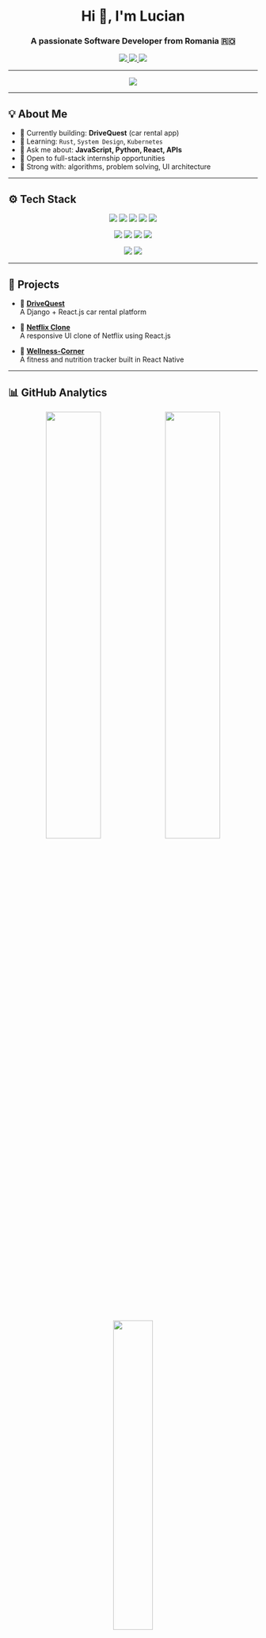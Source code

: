 <!-- PROFILE HEADER -->
<h1 align="center">Hi 👋, I'm Lucian </h1>
<h3 align="center">A passionate Software Developer from Romania 🇷🇴</h3>

<p align="center">
  <a href="mailto:covaliuclucian@gmail.com">
    <img src="https://img.shields.io/badge/Email-covaliuclucian@gmail.com-red?style=flat-square&logo=gmail" />
  </a>
  <a href="https://github.com/Lucian014">
    <img src="https://img.shields.io/badge/GitHub-Lucian014-181717?style=flat-square&logo=github" />
  </a>
  <a href="https://wa.me/40745703069">
    <img src="https://img.shields.io/badge/WhatsApp-Chat-25D366?style=flat-square&logo=whatsapp" />
  </a>
</p>

---

<!-- TYPING ANIMATION -->
<p align="center">
  <img src="https://readme-typing-svg.herokuapp.com/?lines=Software+Developer;Full+Stack+Enthusiast;React+Native+Fan;Always+Learning...&center=true&width=450&height=45&color=00F7FF&vCenter=true">
</p>

---

## 💡 About Me

- 🔭 Currently building: **DriveQuest** (car rental app)
- 🌱 Learning: `Rust`, `System Design`, `Kubernetes`
- 💬 Ask me about: **JavaScript, Python, React, APIs**
- 💼 Open to full-stack internship opportunities
- 🧠 Strong with: algorithms, problem solving, UI architecture

---

## ⚙️ Tech Stack

<!-- First row -->
<p align="center">
  <img src="https://img.shields.io/badge/Java-ED8B00?style=for-the-badge&logo=openjdk&logoColor=white" />
  <img src="https://img.shields.io/badge/Python-3776AB?style=for-the-badge&logo=python&logoColor=white" />
  <img src="https://img.shields.io/badge/C++-00599C?style=for-the-badge&logo=c%2b%2b&logoColor=white" />
  <img src="https://img.shields.io/badge/JavaScript-F7DF1E?style=for-the-badge&logo=javascript&logoColor=black" />
  <img src="https://img.shields.io/badge/TypeScript-3178C6?style=for-the-badge&logo=typescript&logoColor=white" />
</p>

<!-- Second row -->
<p align="center">
  <img src="https://img.shields.io/badge/React-61DAFB?style=for-the-badge&logo=react&logoColor=black" />
  <img src="https://img.shields.io/badge/React_Native-61DAFB?style=for-the-badge&logo=react&logoColor=black" />
  <img src="https://img.shields.io/badge/Django-092E20?style=for-the-badge&logo=django&logoColor=white" />
  <img src="https://img.shields.io/badge/Django%20REST%20Framework-black?style=for-the-badge&logo=django&logoColor=white" />
</p>

<!-- Third row -->
<p align="center">
  <img src="https://img.shields.io/badge/MySQL-00758F?style=for-the-badge&logo=mysql&logoColor=white" />
  <img src="https://img.shields.io/badge/PostgreSQL-336791?style=for-the-badge&logo=postgresql&logoColor=white" />
</p>

---

## 🚀 Projects

- 🔗 [**DriveQuest**](https://github.com/Lucian014/DriveQuest)  
  A Django + React.js car rental platform

- 🔗 [**Netflix Clone**](https://github.com/Lucian014/Netflix-Clone)  
  A responsive UI clone of Netflix using React.js

- 🔗 [**Wellness-Corner**](https://github.com/MOMOKILLER000/Wellness-Corner)  
  A fitness and nutrition tracker built in React Native

---

## 📊 GitHub Analytics

<p align="center">
  <img src="https://github-readme-stats.vercel.app/api?username=Lucian014&show_icons=true&theme=tokyonight&hide=issues" width="47%" />
  <img src="https://github-readme-streak-stats.herokuapp.com/?user=Lucian014&theme=tokyonight" width="47%" />
  <br />
  <img src="https://github-readme-stats.vercel.app/api/top-langs/?username=Lucian014&layout=compact&theme=tokyonight&hide_progress=true" width="40%" />
</p>

---

## 🧭 Connect with Me

- 🐙 GitHub: [Lucian014](https://github.com/Lucian014)
- 📧 Email: [covaliuclucian@gmail.com](mailto:covaliuclucian@gmail.com)
- 📱 WhatsApp: [+40 745 703 069](https://wa.me/40745703069)

---

## 🧩 Bonus

<p align="center">
  <img src="https://github-readme-activity-graph.vercel.app/graph?username=Lucian014&theme=tokyo-night" />
</p>

---

> _“Passionate about shipping clean, scalable code and building things people love to use.”_

